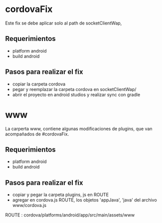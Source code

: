 # cordovaFix 

Este fix se debe aplicar solo al path de socketClientWap, 

## Requerimientos

 * platform android
 * build android

## Pasos para realizar el fix 

 * copiar la carpeta cordova
 * pegar y reemplazar la carpeta cordova en socketClientWap/
 * abrir el proyecto en android studios y realizar sync con gradle

# www 

La carperta www, contiene algunas modificaciones de plugins, 
que van acompañados de #cordovaFix.

## Requerimientos

 * platform android
 * build android

## Pasos para realizar el fix 

 * copiar y pegar la carpeta plugins, js en ROUTE
 * agregar en cordova.js ROUTE, los objetos 'appJava', 'java' del archivo www/cordova.js

ROUTE : cordova/platforms/android/app/src/main/assets/www
